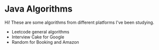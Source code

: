 # Java Algorithms

Hi! 
These are some algorithms from different platforms I've been studying.


- Leetcode general algorithms
- Interview Cake for Google
- Random for Booking and Amazon


